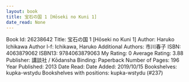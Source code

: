 ```yaml
---
layout: book
title: 宝石の国 1 [Hōseki no Kuni 1]
date_read: None
---
```


Book Id: 26238642
Title: 宝石の国 1 [Hōseki no Kuni 1]
Author: Haruko Ichikawa
Author l-f: Ichikawa, Haruko
Additional Authors: 市川春子
ISBN: 4063879062
ISBN13: 9784063879063
My Rating: 0
Average Rating: 3.88
Publisher: 講談社 / Kōdansha
Binding: Paperback
Number of Pages: 196
Year Published: 2013
Date Read: 
Date Added: 2019/10/15
Bookshelves: kupka-wstydu
Bookshelves with positions: kupka-wstydu (#237)

